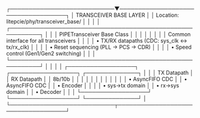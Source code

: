 ┌────────────────────────────▼────────────────────────────────────┐
│                    TRANSCEIVER BASE LAYER                        │
│                    Location: litepcie/phy/transceiver_base/      │
│                                                                  │
│  ┌──────────────────────────────────────────────────────────┐  │
│  │              PIPETransceiver Base Class                   │  │
│  │                                                           │  │
│  │  Common interface for all transceivers                   │  │
│  │  • TX/RX datapaths (CDC: sys_clk ↔ tx/rx_clk)          │  │
│  │  • Reset sequencing (PLL → PCS → CDR)                   │  │
│  │  • Speed control (Gen1/Gen2 switching)                   │  │
│  └──────────────────────────────────────────────────────────┘  │
│                                                                  │
│  ┌──────────────────┐  ┌──────────────────┐  ┌──────────────┐  │
│  │ TX Datapath      │  │ RX Datapath      │  │ 8b/10b       │  │
│  │                  │  │                  │  │              │  │
│  │ • AsyncFIFO CDC  │  │ • AsyncFIFO CDC  │  │ • Encoder    │  │
│  │ • sys→tx domain  │  │ • rx→sys domain  │  │ • Decoder    │  │
│  └──────────────────┘  └──────────────────┘  └──────────────┘  │
└────────────────────────────┬────────────────────────────────────┘
